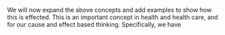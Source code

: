 We will now expand the above concepts and add examples to show how this is effected. This is an important concept in health and health care, and for our cause and effect based thinking. Specifically, we have 